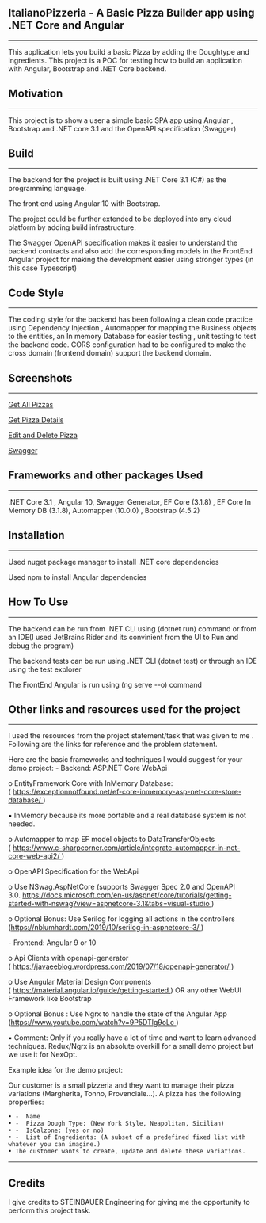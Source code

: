 ## ItalianoPizzeria - A Basic Pizza Builder app using .NET Core and Angular
-------

This application lets you build a basic Pizza by adding the Doughtype and ingredients. This project is a POC for testing how to build an application with Angular, Bootstrap and .NET Core backend.

## Motivation
-------

This project is to show a user a simple basic SPA app using Angular , Bootstrap and .NET core 3.1 and the OpenAPI specification (Swagger)

## Build
-----

The backend for the project is built using .NET Core 3.1 (C#) as the programming language.

The front end using Angular 10 with Bootstrap. 

The project could be further extended to be deployed into any cloud platform by adding build infrastructure. 

The Swagger OpenAPI specification makes it easier to understand the backend contracts and also add the corresponding models in the FrontEnd Angular project for making the development easier using stronger types (in this case Typescript)


## Code Style
-------
The coding style for the backend has been following a clean code practice using Dependency Injection , Automapper for mapping the Business objects to the entities, an In memory Database for easier testing , unit testing to test the backend code. CORS configuration had to be configured to make the cross domain (frontend domain) support the backend domain.


## Screenshots
------

<a href="https://www.dropbox.com/s/137hoo9s45km6vq/getAllPizzas.png?dl=0" target="_blank"> Get All Pizzas</a>

<a href="https://www.dropbox.com/s/cag0dvzofspcgxk/pizza_details.png?dl=0" target="_blank"> Get Pizza Details </a> 

<a href="https://www.dropbox.com/s/pg7l889ul3t97vz/edit_and_delete_pizza.png?dl=0" target="_blank"> Edit and Delete Pizza </a> 

<a href="https://www.dropbox.com/s/jsqu1hpj8d79mh5/swagger.png?dl=0" target="_blank"> Swagger </a> 

## Frameworks and other packages Used
------
.NET Core 3.1 , Angular 10, Swagger Generator, EF Core (3.1.8) , EF Core In Memory DB (3.1.8), Automapper (10.0.0) , Bootstrap (4.5.2)

## Installation
------
Used nuget package manager to install .NET core dependencies

Used npm to install Angular dependencies


## How To Use
------
The backend can be run from .NET CLI using (dotnet run) command or from an IDE(I used JetBrains Rider and its convinient from the UI to Run and debug the program)

The backend tests can be run using .NET CLI (dotnet test) or through an IDE using the test explorer

The FrontEnd Angular is run using (ng serve --o) command

## Other links and resources used for the project
------
I used the resources from the project statement/task that was given to me . Following are the links for reference and the problem statement.


Here are the basic frameworks and techniques I would suggest for your demo project:
- Backend: ASP.NET Core WebApi


o EntityFramework Core with InMemory Database: ( https://exceptionnotfound.net/ef-core-inmemory-asp-net-core-store-database/ )


▪ InMemory because its more portable and a real database system is not needed.

o Automapper to map EF model objects to DataTransferObjects ( https://www.c-sharpcorner.com/article/integrate-automapper-in-net-core-web-api2/ )

o OpenAPI Specification for the WebApi

o Use NSwag.AspNetCore (supports Swagger Spec 2.0 and OpenAPI 3.0. https://docs.microsoft.com/en-us/aspnet/core/tutorials/getting-started-with-nswag?view=aspnetcore-3.1&tabs=visual-studio )

o Optional Bonus: Use Serilog for logging all actions in the controllers (https://nblumhardt.com/2019/10/serilog-in-aspnetcore-3/ )

- Frontend: Angular 9 or 10

o Api Clients with openapi-generator ( https://javaeeblog.wordpress.com/2019/07/18/openapi-generator/ )

o Use Angular Material Design Components ( https://material.angular.io/guide/getting-started ) OR any other WebUI Framework like
Bootstrap

o Optional Bonus : Use Ngrx to handle the state of the Angular App (https://www.youtube.com/watch?v=9P5DTlg9oLc )


▪ Comment: Only if you really have a lot of time and want to learn advanced techniques. Redux/Ngrx is an absolute overkill for a small demo project but we use it for NexOpt.

Example idea for the demo project:

Our customer is a small pizzeria and they want to manage their pizza variations (Margherita, Tonno, Provenciale...). A pizza has the following properties:

	• -  Name
	• -  Pizza Dough Type: (New York Style, Neapolitan, Sicilian)
	• -  IsCalzone: (yes or no)
	• -  List of Ingredients: (A subset of a predefined fixed list with whatever you can imagine.)
	• The customer wants to create, update and delete these variations. 

***********

Credits
-----

I give credits to STEINBAUER Engineering for giving me the opportunity to perform this project task.
